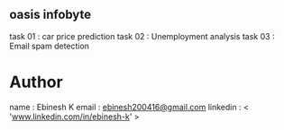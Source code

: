 ## oasis infobyte

task 01 : car price prediction
task 02 : Unemployment analysis
task 03 : Email spam detection

 # Author
name : Ebinesh K
email : ebinesh200416@gmail.com
linkedin : < 'www.linkedin.com/in/ebinesh-k' >